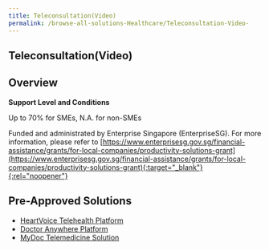 ```yaml
---
title: Teleconsultation(Video)
permalink: /browse-all-solutions-Healthcare/Teleconsultation-Video-
---
```


## Teleconsultation(Video)
## Overview

**Support Level and Conditions**

Up to 70% for SMEs, N.A. for non-SMEs

Funded and administrated by Enterprise Singapore (EnterpriseSG). For more information, please refer to [https://www.enterprisesg.gov.sg/financial-assistance/grants/for-local-companies/productivity-solutions-grant](https://www.enterprisesg.gov.sg/financial-assistance/grants/for-local-companies/productivity-solutions-grant){:target="_blank"}{:rel="noopener"}

## Pre-Approved Solutions

- <a href='/productivity-solutions-grant/solutionrepo/solution1839' target='_blank'>HeartVoice Telehealth Platform</a><br>
- <a href='/productivity-solutions-grant/solutionrepo/solution1841' target='_blank'>Doctor Anywhere Platform</a><br>
- <a href='/productivity-solutions-grant/solutionrepo/solution1842' target='_blank'>MyDoc Telemedicine Solution</a><br>
